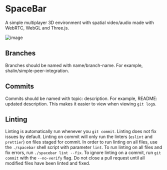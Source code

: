 # SpaceBar

A simple multiplayer 3D environment with spatial video/audio made with WebRTC, WebGL and Three.js.

![image](https://user-images.githubusercontent.com/31911175/179121719-bb7fce7e-ca49-48c2-9525-d50d09afc91c.png)

## Branches

Branches should be named with name/branch-name. For example, shalin/simple-peer-integration.

## Commits

Commits should be named with topic: description. For example, README: updated description. This makes it easier to view when viewing `git log`s.

## Linting

Linting is automatically run whenever you `git commit`. Linting does not fix issues by default. Linting on commit will only run the linters (`eslint` and `prettier`) on files staged for commit. In order to run linting on all files, use the `./spacebar` shell script with parameter `lint`. To run linting on all files and fix errors, run `./spacebar lint --fix`. To ignore linting on a commit, run `git commit` with the `--no-verify` flag. Do not close a pull request until all modified files have been linted and fixed.
